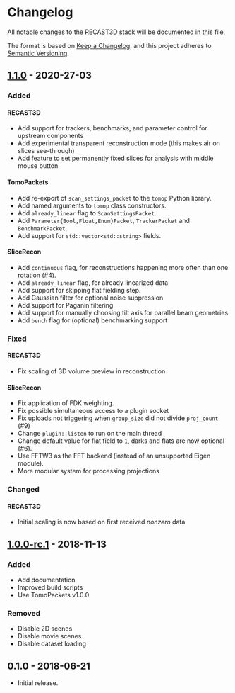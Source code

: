 # Changelog

All notable changes to the RECAST3D stack will be documented in this file.

The format is based on [Keep a Changelog](https://keepachangelog.com/en/1.0.0/),
and this project adheres to [Semantic Versioning](https://semver.org/spec/v2.0.0.html).

## [1.1.0] - 2020-27-03

### Added
#### RECAST3D
- Add support for trackers, benchmarks, and parameter control for upstream
  components
- Add experimental transparent reconstruction mode (this makes air on slices see-through)
- Add feature to set permanently fixed slices for analysis with middle mouse button

#### TomoPackets
- Add re-export of `scan_settings_packet` to the `tomop` Python library.
- Add named arguments to `tomop` class constructors.
- Add `already_linear` flag to `ScanSettingsPacket`.
- Add `Parameter{Bool,Float,Enum}Packet`, `TrackerPacket` and `BenchmarkPacket`.
- Add support for `std::vector<std::string>` fields.

#### SliceRecon
- Add `continuous` flag, for reconstructions happening more often than one rotation (#4).
- Add `already_linear` flag, for already linearized data.
- Add support for skipping flat fielding step.
- Add Gaussian filter for optional noise suppression
- Add support for Paganin filtering
- Add support for manually choosing tilt axis for parallel beam geometries
- Add `bench` flag for (optional) benchmarking support

### Fixed
#### RECAST3D
- Fix scaling of 3D volume preview in reconstruction

#### SliceRecon
- Fix application of FDK weighting.
- Fix possible simultaneous access to a plugin socket
- Fix uploads not triggering when `group_size` did not divide `proj_count` (#9)
- Change `plugin::listen` to run on the main thread
- Change default value for flat field to `1`, darks and flats are now optional (#6).
- Use FFTW3 as the FFT backend (instead of an unsupported Eigen module).
- More modular system for processing projections

### Changed
#### RECAST3D
- Initial scaling is now based on first received _nonzero_ data

## [1.0.0-rc.1] - 2018-11-13

### Added
- Add documentation
- Improved build scripts 
- Use TomoPackets v1.0.0

### Removed
- Disable 2D scenes
- Disable movie scenes
- Disable dataset loading

## 0.1.0 - 2018-06-21

- Initial release.

[Unreleased]: https://github.com/cicwi/RECAST3D/compare/v1.1.0...develop
[1.1.0]: https://github.com/cicwi/RECAST3D/compare/v1.0.0-rc.1...v1.1.0
[1.0.0-rc.1]: https://github.com/cicwi/RECAST3D/compare/v0.1.0...v1.0.0-rc.1
